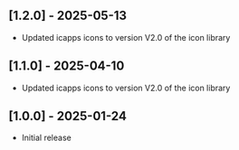 ## [1.2.0] - 2025-05-13

* Updated icapps icons to version V2.0 of the icon library

## [1.1.0] - 2025-04-10

* Updated icapps icons to version V2.0 of the icon library

## [1.0.0] - 2025-01-24

* Initial release
